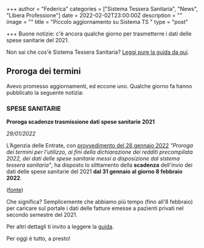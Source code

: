 +++
author = "Federica"
categories = ["Sistema Tessera Sanitaria", "News", "Libera Professione"]
date = 2022-02-02T23:00:00Z
description = ""
image = ""
title = "Piccolo aggiornamento su Sistema TS "
type = "post"

+++
Buone notizie: c'è ancora qualche giorno per trasmetterre i dati delle spese sanitarie del 2021.

Non sai che cos'è Sistema Tessera Sanitaria? [Leggi pure la guida da qui](https://fisioterapisti.org/guida-al-sistema-tessera-sanitaria-per-i-fisioterapisti-nel-2022/ "Guida a Sistema TS").

## Proroga dei termini

Avevo promesso aggiornamenti, ed eccone uno. Qualche giorno fa hanno pubblicato la seguente notizia:

### SPESE SANITARIE

**Proroga scadenze trasmissione dati spese sanitarie 2021**

_29/01/2022_

L’Agenzia delle Entrate, con [provvedimento del 28 gennaio 2022](https://sistemats1.sanita.finanze.it/portale/documents/20182/66501/Provvedimento_28.01.2022_spese_sanitarie.pdf/25c3cba4-a841-d5ce-b700-17c159db8a02) _"Proroga dei termini per l'utilizzo, ai fini della dichiarazione dei redditi precompilata 2022, dei dati delle spese sanitarie messi a disposizione dal sistema tessera sanitaria"_, ha disposto lo slittamento della **scadenza** dell'invio dei dati delle spese sanitarie del 2021 **dal 31 gennaio al giorno 8 febbraio 2022**.

([fonte](https://sistemats1.sanita.finanze.it/portale/archivio-news "Archivio News Sistema TS"))

Che significa? Semplicemente che abbiamo più tempo (fino all'8 febbraio) per caricare sul portale i dati delle fatture emesse a pazienti privati nel secondo semestre del 2021.

Per altri dettagli ti invito a leggere la [guida](https://fisioterapisti.org/guida-al-sistema-tessera-sanitaria-per-i-fisioterapisti-nel-2022/ "Guida Sistema TS").

Per oggi è tutto, a presto!